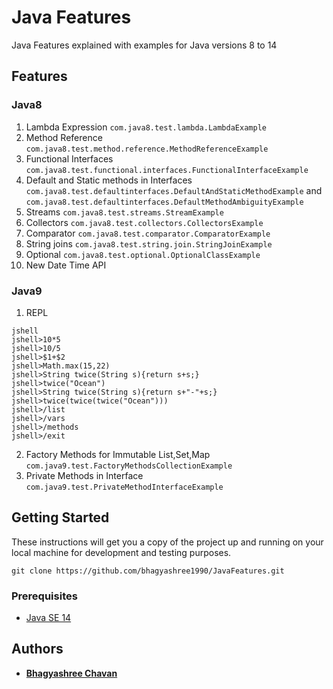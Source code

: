 # Java Features

Java Features explained with examples for Java versions 8 to 14

## Features

### Java8
1. Lambda Expression `com.java8.test.lambda.LambdaExample`
2. Method Reference `com.java8.test.method.reference.MethodReferenceExample`
3. Functional Interfaces `com.java8.test.functional.interfaces.FunctionalInterfaceExample`
4. Default and Static methods in Interfaces `com.java8.test.defaultinterfaces.DefaultAndStaticMethodExample` and `com.java8.test.defaultinterfaces.DefaultMethodAmbiguityExample`
5. Streams `com.java8.test.streams.StreamExample`
6. Collectors `com.java8.test.collectors.CollectorsExample`
7. Comparator `com.java8.test.comparator.ComparatorExample`
8. String joins `com.java8.test.string.join.StringJoinExample`
9. Optional `com.java8.test.optional.OptionalClassExample`
10. New Date Time API

### Java9
1. REPL 

```
jshell
jshell>10*5
jshell>10/5
jshell>$1+$2
jshell>Math.max(15,22)
jshell>String twice(String s){return s+s;}
jshell>twice("Ocean")
jshell>String twice(String s){return s+"-"+s;}
jshell>twice(twice(twice("Ocean")))
jshell>/list
jshell>/vars
jshell>/methods
jshell>/exit
```

2. Factory Methods for Immutable List,Set,Map `com.java9.test.FactoryMethodsCollectionExample`
3. Private Methods in Interface `com.java9.test.PrivateMethodInterfaceExample`

## Getting Started

These instructions will get you a copy of the project up and running on your local machine for development and testing purposes.

```
git clone https://github.com/bhagyashree1990/JavaFeatures.git
```

### Prerequisites

* [ Java SE 14 ](https://www.oracle.com/technetwork/java/javase/downloads/index.html)

## Authors

* [ **Bhagyashree Chavan** ](https://github.com/bhagyashree1990)
